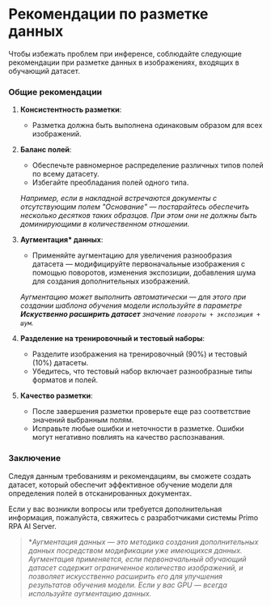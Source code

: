 # Рекомендации по разметке данных

Чтобы избежать проблем при инференсе, соблюдайте следующие рекомендации при разметке данных в изображениях, входящих в обучающий датасет. 


### Общие рекомендации

1. **Консистентность разметки**:
    - Разметка должна быть выполнена одинаковым образом для всех изображений.

1. **Баланс полей**:
    - Обеспечьте равномерное распределение различных типов полей по всему датасету.
    - Избегайте преобладания полей одного типа.

    *Например, если в накладной встречаются документы с отсутствующим полем "Основание" — постарайтесь обеспечить несколько десятков таких образцов. При этом они не должны быть доминирующими в количественном отношении.*

1. **Аугментация\* данных**:
   - Применяйте аугментацию для увеличения разнообразия датасета — модифицируйте первоначальные изображения с помощью поворотов, изменения экспозиции, добавления шума для создания дополнительных изображений. 

   *Аугментацию может выполнить автоматически — для этого при создании шаблона обучения модели используйте в параметре **Искуственно расширить датасет** значение `повороты + экспозиция + шум`.*

1. **Разделение на тренировочный и тестовый наборы**:
    - Разделите изображения на тренировочный (90%) и тестовый (10%) датасеты.
    - Убедитесь, что тестовый набор включает разнообразные типы форматов и полей.

1. **Качество разметки**:
    - После завершения разметки проверьте еще раз соответствие значений выбранным полям. 
    - Исправьте любые ошибки и неточности в разметке. Ошибки могут негативно повлиять на качество распознавания.



### Заключение

Следуя данным требованиям и рекомендациям, вы сможете создать датасет, который обеспечит эффективное обучение модели для определения полей в отсканированных документах.

Если у вас возникли вопросы или требуется дополнительная информация, пожалуйста, свяжитесь с разработчиками системы Primo RPA AI Server.


> \**Аугментация данных — это методика создания дополнительных данных посредством модификации уже имеющихся данных. Аугментация применяется, если первоначальный обучающий датасет содержит ограниченное количество изображений, и позволяет искусственно расширить его для улучшения результатов обучения модели. Если у вас GPU — всегда используйте аугментацию данных.*
